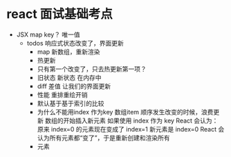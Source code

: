 # react 面试基础考点

- JSX map  key？ 唯一值
    - todos 响应式状态改变了，界面更新
        - map 新数组，重新渲染
        - 热更新
        - 只有第一个改变了，只去热更新第一项？
        - 旧状态  新状态   在内存中
        - diff  差值  让我们的界面更新
        - 性能
            重排重绘开销
        - 默认基于基于索引的比较
        - 为什么不能用index 作为key
            数组item 顺序发生改变的时候，浪费更新
            数组的开始插入新元素
                如果使用 index 作为 key
                React 会认为：
                原来 index=0 的元素现在变成了 index=1
                新元素是 index=0
                React 会认为所有元素都“变了”，于是重新创建和渲染所有 <li> 元素